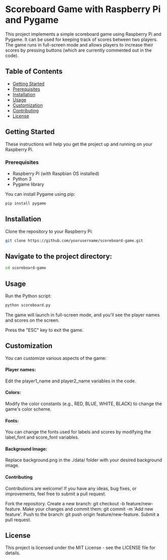 # Scoreboard Game with Raspberry Pi and Pygame

This project implements a simple scoreboard game using Raspberry Pi and Pygame. It can be used for keeping track of scores between two players. The game runs in full-screen mode and allows players to increase their scores by pressing buttons (which are currently commented out in the code).

## Table of Contents

- [Getting Started](#getting-started)
- [Prerequisites](#prerequisites)
- [Installation](#installation)
- [Usage](#usage)
- [Customization](#customization)
- [Contributing](#contributing)
- [License](#license)

## Getting Started

These instructions will help you get the project up and running on your Raspberry Pi.

### Prerequisites

- Raspberry Pi (with Raspbian OS installed)
- Python 3
- Pygame library

You can install Pygame using pip:

```bash
pip install pygame
```

## Installation
Clone the repository to your Raspberry Pi:
```bash
git clone https://github.com/yourusername/scoreboard-game.git
```
## Navigate to the project directory:
```bash
cd scoreboard-game
```
## Usage
Run the Python script:
```bash
python scoreboard.py
```
The game will launch in full-screen mode, and you'll see the player names and scores on the screen.

Press the "ESC" key to exit the game.
## Customization
You can customize various aspects of the game:

#### Player names: 
Edit the player1_name and player2_name variables in the code.
#### Colors: 
Modify the color constants (e.g., RED, BLUE, WHITE, BLACK) to change the game's color scheme.
#### Fonts: 
You can change the fonts used for labels and scores by modifying the label_font and score_font variables.
#### Background Image: 
Replace background.png in the ./data/ folder with your desired background image.
#### Contributing
Contributions are welcome! If you have any ideas, bug fixes, or improvements, feel free to submit a pull request.

Fork the repository.
Create a new branch: git checkout -b feature/new-feature.
Make your changes and commit them: git commit -m 'Add new feature'.
Push to the branch: git push origin feature/new-feature.
Submit a pull request.

## License
This project is licensed under the MIT License - see the LICENSE file for details.

